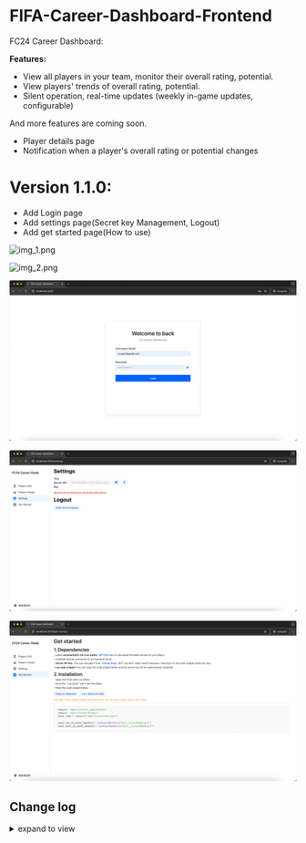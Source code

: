 # FIFA-Career-Dashboard-Frontend

FC24 Career Dashboard:

**Features:**

- View all players in your team, monitor their overall rating, potential.
- View players' trends of overall rating, potential.
- Silent operation, real-time updates (weekly in-game updates, configurable)

And more features are coming soon.

- Player details page
- Notification when a player's overall rating or potential changes

# Version 1.1.0:

- Add Login page
- Add settings page(Secret key Management, Logout)
- Add get started page(How to use)

![img_1.png](doc-images/img_1.png)

![img_2.png](doc-images/img_2.png)

![img_3.png](doc-images/img_3.png)

![img_4.png](doc-images/img_4.png)

![img_5.png](doc-images/img_5.png)

## Change log

<details>
    <summary>expand to view</summary>

# Version 1.0.1:

- Change the player trends chart style.

![img_1.png](doc-images/img_1.png)

![img_2.png](doc-images/img_2.png)


# Version 1.0.0:

Player list:
![img.png](doc-images/img.png)

Player trends:
![img.png](doc-images/img2.png)

</details>


